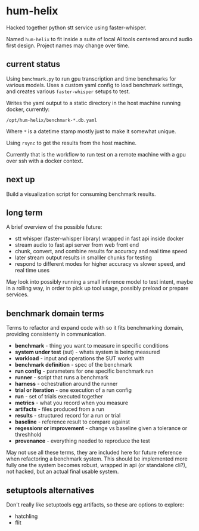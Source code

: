 # hum-helix

Hacked together python stt service using faster-whisper.

Named `hum-helix` to fit inside a suite of local AI tools centered around audio first design. Project names may change over time.

## current status

Using `benchmark.py` to run gpu transcription and time benchmarks for various models. Uses a custom yaml config to load benchmark settings, and creates various `faster-whisper` setups to test.

Writes the yaml output to a static directory in the host machine running docker, currently:

`/opt/hum-helix/benchmark-*.db.yaml`

Where `*` is a datetime stamp mostly just to make it somewhat unique.

Using `rsync` to get the results from the host machine.

Currently that is the workflow to run test on a remote machine with a gpu over ssh with a docker context.

## next up

Build a visualization script for consuming benchmark results.

## long term

A brief overview of the possible future:

- stt whisper (faster-whisper library) wrapped in fast api inside docker
- stream audio to fast api server from web front end
- chunk, convert, and combine results for accuracy and real time speed
- later stream output results in smalller chunks for testing
- respond to different modes for higher accuracy vs slower speed, and real time uses

May look into possibly running a small inference model to test intent, maybe in a rolling way, in order to pick up tool usage, possibly preload or prepare services.

## benchmark domain terms

Terms to refactor and expand code with so it fits benchmarking domain, providing consistenty in communication.

- **benchmark** - thing you want to measure in specific conditions
- **system under test** (sut) - whats system is being measured
- **workload** - input and operations the SUT works with
- **benchmark definition** - spec of the benchmark
- **run config** - parameters for one specific benchmark run
- **runner** - script that runs a benchmark
- **harness** - ochestration around the runner
- **trial or iteration** - one execution of a run config
- **run** - set of trials executed together
- **metrics** - what you record when you measure
- **artifacts** - files produced from a run
- **results** - structured record for a run or trial
- **baseline** - reference result to compare against
- **regessionr or improvement** - change vs baseline given a tolerance or threshhold
- **provenance** - everything needed to reproduce the test

May not use all these terms, they are included here for future reference when refactoring a benchmark system. This should be implemented more fully one the system becomes robust, wrapped in api (or standalone cli?), not hacked, but an actual final usable system.

## setuptools alternatives

Don't really like setuptools egg artifacts, so these are options to explore:

- hatchling
- flit
